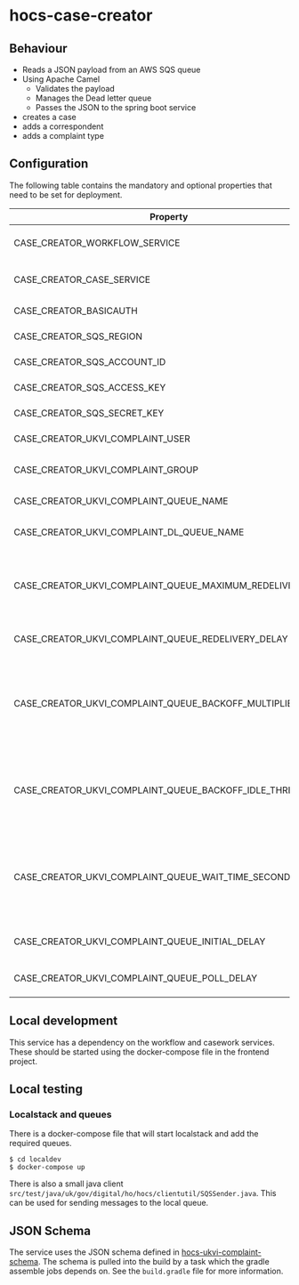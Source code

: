 # hocs-case-creator

## Behaviour

- Reads a JSON payload from an AWS SQS queue
- Using Apache Camel
  - Validates the payload
  - Manages the Dead letter queue
  - Passes the JSON to the spring boot service
- creates a case
- adds a correspondent
- adds a complaint type

## Configuration

The following table contains the mandatory and optional properties that need to be set for deployment.

| Property | Description |Example |Mandatory |
| -------- | -------- |-------- |-------- |
| CASE_CREATOR_WORKFLOW_SERVICE | The URL of the workflow service  | http://localhost:8091   | Yes  |
| CASE_CREATOR_CASE_SERVICE | The URL of the casework service  | http://localhost:8082   | Yes  |
| CASE_CREATOR_BASICAUTH | The basic auth credentials  | UNSET   | Yes  |
| CASE_CREATOR_SQS_REGION | The AWS SQS region  | eu-west-2   | Yes  |
| CASE_CREATOR_SQS_ACCOUNT_ID | The SQS account Id  | 1234   | Yes  |
| CASE_CREATOR_SQS_ACCESS_KEY | The SQS access key  | 1234   | Yes  |
| CASE_CREATOR_SQS_SECRET_KEY | The SQS secret key  | 1234   | Yes  |
| CASE_CREATOR_UKVI_COMPLAINT_USER | The UKVI System User ID  | UUID   | Yes  |
| CASE_CREATOR_UKVI_COMPLAINT_GROUP | The UKVI System Group ID  | /CMSMNIAZQXMZQ6IGEKTRWA   | Yes  |
| CASE_CREATOR_UKVI_COMPLAINT_QUEUE_NAME | The UKVI queue name | ukvi-complaint-queue | Yes |
| CASE_CREATOR_UKVI_COMPLAINT_DL_QUEUE_NAME | The UKVI dead letter queue name | ukvi-complaint-queue-dlq | Yes |
| CASE_CREATOR_UKVI_COMPLAINT_QUEUE_MAXIMUM_REDELIVERIES | Sets the maximum number of times a message exchange will be redelivered | 10 | No |
| CASE_CREATOR_UKVI_COMPLAINT_QUEUE_REDELIVERY_DELAY | Sets the initial redelivery delay in milliseconds | 1000 | No |
| CASE_CREATOR_UKVI_COMPLAINT_QUEUE_BACKOFF_MULTIPLIER | Enables exponential backoff and sets the multiplier used to increase the delay between redeliveries | 5 | No |
| CASE_CREATOR_UKVI_COMPLAINT_QUEUE_BACKOFF_IDLE_THRESHOLD | The number of subsequent idle polls that should happen before the backoffMultipler should kick-in. | 1 | No |
| CASE_CREATOR_UKVI_COMPLAINT_QUEUE_WAIT_TIME_SECONDS | The duration (in seconds) for which the call waits for a message to arrive in the queue before returning. | 20 | No |
| CASE_CREATOR_UKVI_COMPLAINT_QUEUE_INITIAL_DELAY | Milliseconds before the first poll starts. | 5000 | No |
| CASE_CREATOR_UKVI_COMPLAINT_QUEUE_POLL_DELAY | Milliseconds before the next poll. | 100 | No |

## Local development

This service has a dependency on the workflow and casework services. These should be started using the docker-compose
file in the frontend project.

## Local testing

### Localstack and queues

There is a docker-compose file that will start localstack and add the required queues.

````console
$ cd localdev
$ docker-compose up
````

There is also a small java client `src/test/java/uk/gov/digital/ho/hocs/clientutil/SQSSender.java`. This can be used for
sending messages to the local queue.

## JSON Schema

The service uses the JSON schema defined
in [hocs-ukvi-complaint-schema](https://github.com/UKHomeOffice/hocs-ukvi-complaint-schema). The schema is pulled into
the build by a task which the gradle assemble jobs depends on. See the `build.gradle` file for more information.
